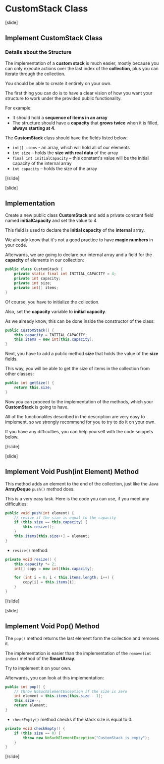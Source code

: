 # CustomStack Class

[slide]

## Implement CustomStack Class

### Details about the Structure

The implementation of a **custom stack** is much easier, mostly because you can only execute actions over the last index of the **collection**, plus you can iterate through the collection.

You should be able to create it entirely on your own.

The first thing you can do is to have a clear vision of how you want your structure to work under the provided public functionality.

For example:
- It should hold a **sequence of items in an array**
- The structure should have a **capacity** that **grows twice** when it is filled, **always starting at 4**. 

The **CustomStack** class should have the fields listed below:

- `int[] items` - an array, which will hold all of our elements
- `int size` – holds the **size with real data** of the array
- `final int initialCapacity` – this constant's value will be the initial capacity of the internal array
- `int capacity` – holds the size of the array

[/slide]


[slide]

## Implementation

Create a new public class **CustomStack** and add a private constant field named **initialCapacity** and set the value to 4.

This field is used to declare the **initial capacity** of the **internal** array.

We already know that it's not a good practice to have **magic numbers** in your code.

Afterwards, we are going to declare our internal array and a field for the **capacity** of elements in our collection:

```java
public class CustomStack {
    private static final int INITIAL_CAPACITY = 4;
    private int capacity;
    private int size;
    private int[] items;
}
```

Of course, you have to initialize the collection.

Also, set the **capacity** variable to **initial capacity**.

As we already know, this can be done inside the constructor of the class:

```java
public CustomStack() {
    this.capacity = INITIAL_CAPACITY;
    this.items = new int[this.capacity];
}
```
Next, you have to add a public method **size** that holds the value of the **size** fields.

This way, you will be able to get the size of items in the collection from other classes:

```java
public int getSize() {
    return this.size;
}
```

Now you can proceed to the implementation of the methods, which your **CustomStack** is going to have.

All of the functionalites described in the description are very easy to implement, so we strongly recommend for you to try to do it on your own.

If you have any difficulties, you can help yourself with the code snippets below.


[/slide]


[slide]

## Implement Void Push(int Element) Method

This method adds an element to the end of the collection, just like the Java **ArrayDeque** `push()` method does.

This is a very easy task. Here is the code you can use, if you meet any difficulties:

```java
public void push(int element) {
    // resize if the size is equal to the capacity
    if (this.size == this.capacity) {
        this.resize();
    }
    this.items[this.size++] = element;
}
```

- `resize()` method:

```java
private void resize() {
    this.capacity *= 2;
    int[] copy = new int[this.capacity];

    for (int i = 0; i < this.items.length; i++) {
        copy[i] = this.items[i];
    }
}
```

[/slide]

[slide]

## Implement Void Pop() Method

The `pop()` method returns the last element form the collection and removes it.

The implementation is easier than the implementation of the `remove(int index)` method of the **SmartArray**.

Try to implement it on your own.

Afterwards, you can look at this implementation:

```java
public int pop() {
    // throw NoSuchElementException if the size is zero
    int element = this.items[this.size - 1];
    this.size--;
    return element;
}
```

- `checkEmpty()` method checks if the stack size is equal to 0.

```java
private void checkEmpty() {
    if (this.size == 0) {
        throw new NoSuchElementException("CustomStack is empty");
    }
}
```


[/slide]